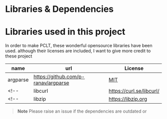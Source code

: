 # Libraries & Dependencies
# Libraries used in this project
In order to make PCLT, these wonderful opensource libraries have been used.
although their licenses are included, I want to give more credit to these project 

| name | url | License |
|------|-----|---------|
| argparse | https://github.com/p-ranav/argparse | [MIT](https://choosealicense.com/licenses/mit/)
<!-- | libcurl | https://curl.se/libcurl/ | -->
<!-- | libzip | https://libzip.org | -->

> **Note**
> Please raise an issue if the dependencies are outdated or 